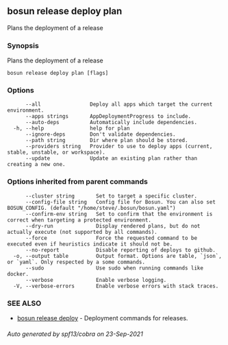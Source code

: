 ## bosun release deploy plan

Plans the deployment of a release

### Synopsis

Plans the deployment of a release

```
bosun release deploy plan [flags]
```

### Options

```
      --all                Deploy all apps which target the current environment.
      --apps strings       AppDeploymentProgress to include.
      --auto-deps          Automatically include dependencies.
  -h, --help               help for plan
      --ignore-deps        Don't validate dependencies.
      --path string        Dir where plan should be stored.
      --providers string   Provider to use to deploy apps (current, stable, unstable, or workspace).
      --update             Update an existing plan rather than creating a new one.
```

### Options inherited from parent commands

```
      --cluster string       Set to target a specific cluster.
      --config-file string   Config file for Bosun. You can also set BOSUN_CONFIG. (default "/home/steve/.bosun/bosun.yaml")
      --confirm-env string   Set to confirm that the environment is correct when targeting a protected environment.
      --dry-run              Display rendered plans, but do not actually execute (not supported by all commands).
      --force                Force the requested command to be executed even if heuristics indicate it should not be.
      --no-report            Disable reporting of deploys to github.
  -o, --output table         Output format. Options are table, `json`, or `yaml`. Only respected by a some commands.
      --sudo                 Use sudo when running commands like docker.
      --verbose              Enable verbose logging.
  -V, --verbose-errors       Enable verbose errors with stack traces.
```

### SEE ALSO

* [bosun release deploy](bosun_release_deploy.md)	 - Deployment commands for releases.

###### Auto generated by spf13/cobra on 23-Sep-2021
